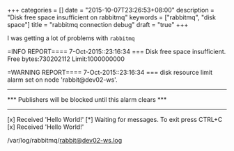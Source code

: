 +++
categories = []
date = "2015-10-07T23:26:53+08:00"
description = "Disk free space insufficient on rabbitmq"
keywords = ["rabbitmq", "disk space"]
title = "rabbitmq connection debug"
draft = "true"
+++


I was getting a lot of problems with `rabbitmq` 

=INFO REPORT==== 7-Oct-2015::23:16:34 ===
Disk free space insufficient. Free bytes:730202112 Limit:1000000000

=WARNING REPORT==== 7-Oct-2015::23:16:34 ===
disk resource limit alarm set on node 'rabbit@dev02-ws'.

**********************************************************
*** Publishers will be blocked until this alarm clears ***
**********************************************************



 [x] Received 'Hello World!'
 [*] Waiting for messages. To exit press CTRL+C
 [x] Received 'Hello World!'

/var/log/rabbitmq/rabbit@dev02-ws.log



